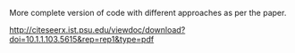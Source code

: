 More complete version of code with different approaches as per the paper.

http://citeseerx.ist.psu.edu/viewdoc/download?doi=10.1.1.103.5615&rep=rep1&type=pdf
